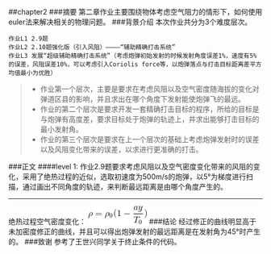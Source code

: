 ##chapter2
###摘要
第二章作业主要围绕物体考虑空气阻力的情形下，如何使用euler法来解决相关的物理问题。
###背景介绍
本次作业共分为3个难度层次。

    作业L1 2.9题
    作业L2 2.10题强化版（引入风阻）————“辅助精确打击系统”
    作业L3 发展“超级辅助精确打击系统”（考虑炮弹初始发射的时候发射角度误差1%，速度有5%的误差，风阻误差10%，可以考虑引入Coriolis force等，以炮弹落点与打击目标距离差平方均值最小为优胜）
> - 作业第一个层次，主要是要求在考虑风阻以及空气密度随海拔的变化对弹道区县的影响，并且求出在哪个角度下发射能使炮弹飞的最远。
> - 作业的第二个层次是要求开发一套精确打击目标的程序，所给的目标是与炮弹有高度差，要求目标处于炮弹的轨迹上，并求出能够打击目标的最小发射角。
> - 作业的第三个层次是要求在上一个层次的基础上考虑炮弹发射时的误差以及风阻变化带来的误差，以求进行更准确的打击。

###正文
####level 1:
作业2.9题要求考虑风阻以及空气密度变化带来的风阻的变化，采用了绝热过程的近似，选取初速度为500m/s的炮弹，以5°为梯度进行扫描，通过画出不同角度的轨迹，来判断最远距离是由哪个角度产生的。
__________
绝热过程空气密度变化：
![](https://github.com/fxdhi/computationalphysics_N2013301020017/blob/master/chapter2/gif.latex.gif)
###结论
经过修正的曲线明显高于未加密度修正的曲线，并且可以得出炮弹发射的最远距离是在发射角为45°时产生的。
###致谢
参考了王世兴同学关于终止条件的代码。
